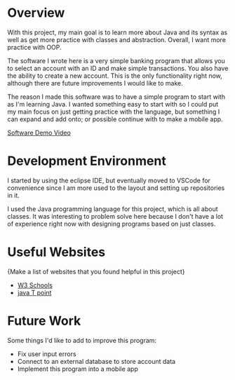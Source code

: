 # Overview

With this project, my main goal is to learn more about Java and its syntax as well as get more practice with classes and abstraction.
Overall, I want more practice with OOP.

The software I wrote here is a very simple banking program that allows you to select an account with an ID and make simple transactions.
You also have the ability to create a new account. This is the only functionality right now, although there are future improvements
I would like to make.

The reason I made this software was to have a simple program to start with as I'm learning Java. I wanted something easy to start with
so I could put my main focus on just getting practice with the language, but something I can expand and add onto; or possible continue
with to make a mobile app.


[Software Demo Video](https://youtu.be/2jen3bdfYig)

# Development Environment

I started by using the eclipse IDE, but eventually moved to VSCode for convenience since
I am more used to the layout and setting up repositories in it.

I used the Java programming language for this project, which is all about classes. It was interesting
to problem solve here because I don't have a lot of experience right now with designing programs based on 
just classes.

# Useful Websites

{Make a list of websites that you found helpful in this project}
* [W3 Schools](https://www.w3schools.com/java/)
* [java T point](https://www.javatpoint.com/java-float-to-string)

# Future Work

Some things I'd like to add to improve this program:
* Fix user input errors
* Connect to an external database to store account data
* Implement this program into a mobile app